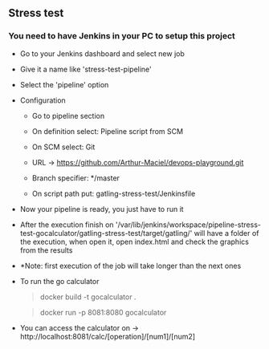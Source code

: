 ## Stress test

### You need to have Jenkins in your PC to setup this project

* Go to your Jenkins dashboard and select new job

* Give it a name like 'stress-test-pipeline'

* Select the 'pipeline' option

* Configuration
    - Go to pipeline section

    - On definition select: Pipeline script from SCM

    - On SCM select: Git

    - URL -> https://github.com/Arthur-Maciel/devops-playground.git

    - Branch specifier: */master

    - On script path put: gatling-stress-test/Jenkinsfile

* Now your pipeline is ready, you just have to run it

* After the execution finish on '/var/lib/jenkins/workspace/pipeline-stress-test-gocalculator/gatling-stress-test/target/gatling/' will have a folder of the execution, when open it, open index.html and check the graphics from the results

* *Note: first execution of the job will take longer than the next ones

* To run the go calculator

    > docker build -t gocalculator .

    > docker run -p 8081:8080 gocalculator

* You can access the calculator on -> http://localhost:8081/calc/[operation]/[num1]/[num2]
